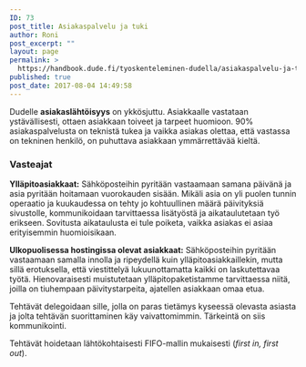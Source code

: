 ```yaml
---
ID: 73
post_title: Asiakaspalvelu ja tuki
author: Roni
post_excerpt: ""
layout: page
permalink: >
  https://handbook.dude.fi/tyoskenteleminen-dudella/asiakaspalvelu-ja-tuki
published: true
post_date: 2017-08-04 14:49:58
---
```

<p>Dudelle <b>asiakaslähtöisyys</b> on ykkösjuttu. Asiakkaalle vastataan ystävällisesti, ottaen asiakkaan toiveet ja tarpeet huomioon. 90% asiakaspalvelusta on teknistä tukea ja vaikka asiakas olettaa, että vastassa on tekninen henkilö, on puhuttava asiakkaan ymmärrettävää kieltä.</p>
<h3>Vasteajat</h3>
<p><b>Ylläpitoasiakkaat:</b> Sähköposteihin pyritään vastaamaan samana päivänä ja asia pyritään hoitamaan vuorokauden sisään. Mikäli asia on yli puolen tunnin operaatio ja kuukaudessa on tehty jo kohtuullinen määrä päivityksiä sivustolle, kommunikoidaan tarvittaessa lisätyöstä ja aikataulutetaan työ erikseen. Sovitusta aikataulusta ei tule poiketa, vaikka asiakas ei asiaa erityisemmin huomioisikaan.</p>
<p><b>Ulkopuolisessa hostingissa olevat asiakkaat:</b> Sähköposteihin pyritään vastaamaan samalla innolla ja ripeydellä kuin ylläpitoasiakkaillekin, mutta sillä erotuksella, että viestittelyä lukuunottamatta kaikki on laskutettavaa työtä. Hienovaraisesti muistutetaan ylläpitopaketistamme tarvittaessa niitä, joilla on tiuhempaan päivitystarpeita, ajatellen asiakkaan omaa etua.</p>

<!-- wp:paragraph -->
<p>Tehtävät delegoidaan sille, jolla on paras tietämys kyseessä olevasta asiasta ja jolta tehtävän suorittaminen käy vaivattomimmin. Tärkeintä on siis kommunikointi.</p>
<!-- /wp:paragraph -->

<!-- wp:paragraph -->
<p>Tehtävät hoidetaan lähtökohtaisesti FIFO-mallin mukaisesti (<em>first in, first out</em>).</p>
<!-- /wp:paragraph -->